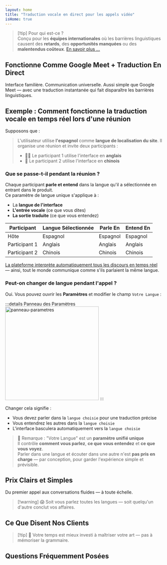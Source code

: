 ```yaml
---
layout: home
title: "Traduction vocale en direct pour les appels vidéo"
isHome: true
---
```


<HeroSection title="Communiquez dans **Toutes** les Langues" :typingSpeed="10" text="Traduction vocale en direct pendant les **appels vidéo** — communication rapide, claire et sans frontières.">
<NavButton buttonLabel="Comment ça marche" buttonClass="brand" to="/#HowItWorks" />
<NavButton buttonLabel="Assistant" buttonClass="alt" to="/chat" />
</HeroSection>

<span id="1"></span>
<FeatureBlock
    :card="{
      title: 'Traduction ≠ Compréhension. Voici la suite.',
      details: 'Quelle que soit la langue, votre voix est entendue — et comprise — comme si vous parliez la même langue.',
      items: [
        '✧ Naturellement, en [temps réel](./product/overview/how-it-works), et sans sous-titres ni décalage.',
        '✧ L\'interprétation alimentée par l\'IA capture le ton, l\'intention et la terminologie spécifique à l\'industrie.',
      ],
      link: './product/overview/what-is-intermind',
      src: {
        light: '/media-kit/animals-cartoon-3-2.png',
        dark: '/1d.png',
      },
      inversion: false,
    }"
  />

<span id="2"></span>
<FeatureBlock
    :card="{
      title: 'L\'Intelligence au Cœur de Vos Réunions',
      details: 'InterMind transforme chaque appel multilingue en connaissances claires et consultables.',
      items: [
        '✧ **Posez n\'importe quelle question** — l\'IA trouve des réponses **dans toutes vos réunions**.',
        '✧ Extrait automatiquement les tâches, les responsables et les délais.',
        '✧ Résume les points clés dans n\'importe quelle langue — instantanément.',
      ],
      link: './product/overview/how-it-works#🧩-deep-memory-deep-understanding',
      src: {
        light: '/2l.png',
        dark: '/2d.png',
      },
      inversion: true,
    }"
  />

<span id="3"></span>
<FeatureBlock
    :card="{
      title: 'Conçu pour les Réunions Professionnelles — Pas Juste pour Parler',
      details: 'InterMind est une [plateforme de réunion vidéo professionnelle](./product/overview/video-meeting-platform), pas un simple module complémentaire ou plugin.',
      items: [
        '✧ Résolution 1080p, suppression intelligente du bruit, planification, modération, partage d\'écran, enregistrement, sous-titrage, chat entre participants et intégration du calendrier — tout est intégré, **prêt à l\'emploi**.',
      ],
      link: './product/overview/video-meeting-platform',
      src: {
        light: '/3l.mp4',
        dark: '/3d.mp4',
      },
      inversion: false,
    }"
  />

<span id="4"></span>
<FeatureBlock
    :card="{
      title: 'La Confidentialité Là Où Elle Compte',
      details: 'InterMind est conçu pour les conversations critiques en matière de confiance — où la confidentialité et le contrôle sont essentiels.',
      items: ['✧ [Zones de Confidentialité](./product/overview/privacy-architecture) — UE, États-Unis, Asie du Sud-Est', '✧ **Zéro entraînement de données**. Aucun accès tiers.'],
      link: './product/overview/privacy-architecture',
      src: {
        light: '/4l.png',
        dark: '/4d.png',
      },
      inversion: true,
    }"
  />

> [!tip] Pour qui est-ce ?  
> Conçu pour les **équipes internationales** où les barrières linguistiques causent des **retards**, des **opportunités manquées** ou des **malentendus coûteux**. [En savoir plus ...](./product/overview/markets)

## Fonctionne Comme Google Meet + Traduction En Direct

Interface familière. Communication universelle. Aussi simple que Google Meet — avec une traduction instantanée qui fait disparaître les barrières linguistiques.

<span id="HowItWorks"></span>

<FeatureCards
    :features="[
      {
        title: 'Inscrivez-vous gratuitement',
        details: 'Choisissez votre langue et [créez un compte](#Pricing).',
        icon: {
          light: '/signUp.png',
          dark: '/signUp.png',
        },
      },
      {
        title: 'Démarrez une réunion',
        details: 'Créez instantanément ou planifiez à l\'avance.',
        icon: {
          light: '/start.png',
          dark: '/start.png',
        },
      },
      {
        title: 'Rejoignez la réunion',
        details: 'Cliquez sur le lien, entrez votre nom, rejoignez instantanément.',
        icon: {
          light: '/join.png',
          dark: '/join.png',
        },
      },
      {
        title: 'Parlez votre langue',
        details: 'Chacun parle et entend dans sa propre langue.',
        icon: {
          light: '/meeting.png',
          dark: '/meeting.png',
        },
      },
    ]"
  />

<span id="Example"></span>

## Exemple : Comment fonctionne la traduction vocale en temps réel lors d'une réunion

Supposons que :

> L'utilisateur utilise **l'espagnol** comme **langue de localisation du site**. Il organise une réunion et invite deux participants :
>
> - 🧑‍💼 Le participant 1 utilise l'interface en **anglais**
> - 👩 Le participant 2 utilise l'interface en **chinois**

### Que se passe-t-il pendant la réunion ?

Chaque participant **parle et entend** dans la langue qu'il a sélectionnée en entrant dans le produit.  
Ce paramètre de langue unique s'applique à :

- La **langue de l'interface**
- **L'entrée vocale** (ce que vous dites)
- **La sortie traduite** (ce que vous entendez)

| Participant   | Langue Sélectionnée | Parle En | Entend En |
| ------------- | ------------------- | --------- | --------- |
| Hôte          | Espagnol           | Espagnol  | Espagnol  |
| Participant 1 | Anglais            | Anglais   | Anglais   |
| Participant 2 | Chinois            | Chinois   | Chinois   |

[La plateforme interprète automatiquement tous les discours en temps réel](./product/overview/how-it-works) — ainsi, tout le monde communique comme s'ils parlaient la même langue.

### Peut-on changer de langue pendant l'appel ?

Oui. Vous pouvez ouvrir les **Paramètres** et modifier le champ `Votre Langue` :

:::details Panneau des Paramètres
<img src="/settings.png" alt="panneau-parametres" width="300px" />
:::

Changer cela signifie :

- Vous devez parler dans la `langue choisie` pour une traduction précise
- Vous entendrez les autres dans la `langue choisie`
- L'interface basculera automatiquement vers la `langue choisie`

> 📌 Remarque : "Votre Langue" est un **paramètre unifié unique**  
> Il contrôle **comment vous parlez**, **ce que vous entendez** et **ce que vous voyez**.  
> Parler dans une langue et écouter dans une autre n'est **pas pris en charge** — par conception, pour garder l'expérience simple et prévisible.

## Prix Clairs et Simples

Du premier appel aux conversations fluides — à toute échelle.

<span id="Pricing"></span>

<PricingPlans
    :plans="[
      {
        title: '**Basic** &nbsp 1 utilisateur',
        price: '**Gratuit**',
        details: 'aucune carte bancaire requise',
        items: [
          '**25** réunions',
          '**100** participants en réunion vidéo [💬](#3)',
          '**30** Go de stockage mutualisé par utilisateur',
          'Recherche dans toutes vos réunions [💬](#2)',
          'Interprétation simultanée [💬](#1)',
        ],
      },
      {
        title: '**Pro** &nbsp 1-99 utilisateurs',
        price: '**20€** /mois/utilisateur, facturation annuelle',
        details: 'ou 25€ par mois',
        items: [
          'Réunions **illimitées**',
          '**150** participants en réunion vidéo [💬](#3)',
          '**2** To de stockage mutualisé par utilisateur',
          'Recherche dans toutes vos réunions [💬](#2)',
          'Interprétation simultanée [💬](#1)',
        ],
      },
      {
        title: '**Business** &nbsp 100+ utilisateurs',
        price: '**Prix personnalisé**',
        details: 'Conçu pour la confidentialité',
        items: [
          'Réunions **illimitées**',
          '**500** participants en réunion vidéo [💬](#3)',
          '**5** To de stockage mutualisé par utilisateur',
          'Recherche dans toutes vos réunions [💬](#2)',
          'Interprétation simultanée [💬](#1)',
          '**Zones de confidentialité** [💬](#4)',
        ],
      },
    ]">
<AuthButton text="Essayer gratuitement" buttonClass="brand" eventName="try_it_attempt" />
<AuthButton text="Acheter maintenant" buttonClass="alt" mode="checkout" eventName="buy_now_attempt" />
<ContactForm buttonText="Parler à notre équipe" buttonClass="alt" />
</PricingPlans>

> [!warning] 😱 Soit vous parlez toutes les langues — soit quelqu\'un d\'autre conclut vos affaires.

<span id="Testimonials"></span>

## Ce Que Disent Nos Clients

<AutoScrollTestimonials testimonialsUrl="/testimonials.json"/>

> [!tip] 🥇 Votre temps est mieux investi à maîtriser votre art — pas à mémoriser la grammaire.

## Questions Fréquemment Posées

<span id="FAQ"></span>

<AccordionGroup
    :items="[
      {
        q: 'Quelles langues InterMind prend-il en charge pour l\'interprétation ?',
        a: 'InterMind prend en charge **l\'interprétation en temps réel** dans les 19 langues suivantes :<br><br>- العربية (ar) – Arabe<br>- Čeština (cs) – Tchèque<br>- Deutsch (de) – Allemand<br>- English (en) – Anglais<br>- Español (es) – Espagnol<br>- Français (fr) – Français<br>- हिन्दी (hi) – Hindi<br>- Magyar (hu) – Hongrois<br>- Italiano (it) – Italien<br>- 日本語 (ja) – Japonais<br>- 한국어 (ko) – Coréen<br>- Nederlands (nl) – Néerlandais<br>- Polski (pl) – Polonais<br>- Português (pt) – Portugais<br>- Русский (ru) – Russe<br>- Türkçe (tr) – Turc<br>- 中文 (zh) – Chinois<br><br>Nous élargissons continuellement cette liste — de nouvelles langues sont ajoutées à chaque version majeure.',
      },
      {
        q: 'Quelle est la différence entre un utilisateur licencié et un participant ?',
        a: 'Un *utilisateur licencié* dispose d\'une licence de réunion gratuite ou payante et peut planifier des réunions dans les limites de son forfait. Les *participants* sont les invités — ils **n\'ont pas besoin de compte ni de licence** pour rejoindre et peuvent se connecter depuis n\'importe quel appareil **gratuitement**.',
      },
      {
        q: 'Combien de personnes peuvent utiliser une licence InterMind ?',
        a: 'Chaque *utilisateur licencié* peut organiser des **réunions illimitées**. Si plusieurs membres de l\'équipe doivent organiser des réunions simultanément, chacun aura besoin de sa propre licence.',
      },
      {
        q: 'Quelle est la durée maximale d\'une réunion ?',
        a: 'Les réunions peuvent durer jusqu\'à **24 heures** sur tous les forfaits.',
      },
      {
        q: 'Y a-t-il une limite au nombre de réunions que je peux organiser ?',
        a: 'Le forfait *Free Basic* inclut **25 réunions gratuites**. Les forfaits *Pro* et *Business* offrent des réunions illimitées avec plus de participants et de contrôle.',
      },
      {
        q: 'Comment InterMind assure-t-il la confidentialité et la sécurité des données ?',
        a: 'InterMind est **privé par conception**. Toutes les données sont traitées et stockées dans votre **Zone de Confidentialité** sélectionnée — _UE_, _États-Unis_ ou _Asie_. Nous respectons le [**RGPD**](https://gdpr.eu), le [**CCPA**](https://oag.ca.gov/privacy/ccpa) et l\'UAE PDPL, et **n\'utilisons jamais votre contenu** pour la formation ou l\'accès tiers. Le contrôle avancé de la [Zone de Confidentialité](./product/overview/privacy-architecture) est disponible sur le forfait **Business**.',
      },
      {
        q: 'Puis-je essayer InterMind avant d\'acheter un forfait ?',
        a: 'Absolument. Le forfait *Free Basic* vous donne un accès complet aux fonctionnalités de base avec **25 réunions gratuites** — y compris **l\'interprétation simultanée** et la **recherche de réunions**. Pas de carte de crédit requise. Possibilité de mise à niveau à tout moment.',
      },
      {
        q: 'Que faire si j\'ai besoin d\'aide ou de support ?',
        a: 'Le support est disponible via notre [centre d\'aide](./resources/help). Les utilisateurs *Business* bénéficient d\'un **support prioritaire** avec un contact dédié.',
      },
      {
        q: 'Comment gérer mon abonnement (mise à niveau, rétrogradation ou annulation) ?',
        a: 'Vous pouvez modifier votre forfait à tout moment via vos **paramètres de compte**. Les modifications prennent effet **immédiatement**. Pour les annulations, les *forfaits mensuels* sont annulés à la fin du cycle de facturation. Les *forfaits annuels* peuvent être annulés avec un **remboursement au prorata**.',
      },
      {
        q: 'Puis-je utiliser InterMind pour des webinaires ou de grands événements ?',
        a: 'Oui. Les forfaits *Pro* et *Business* sont idéaux pour les **grandes réunions et webinaires** — avec prise en charge jusqu\'à **500 participants** sur *Business*.',
      },
    ]"/>

<HomeFooter
    :columns="[
      {
        title: 'PRODUIT',
        links: [
          { text: 'Overview', link: './product/overview/what-is-intermind' },
          { text: 'Getting Started', link: './product/guide/getting-started' },
          { text: 'Testimonials', link: '#testimonials' },
          { text: 'Pricing', link: '#Pricing' },
        ],
      },
      {
        title: 'SUPPORT',
        links: [
          { text: 'Get Support', link: './resources/help' },
          { text: 'FAQ', link: '#FAQ' },
          { text: 'Privacy Policy', link: './resources/company/Privacy-Policy' },
          { text: 'AI Legal Guide', link: './resources/company/Legal-Regulations-for-AI-Services' },
          { text: 'Service Status', link: 'https://status.mind.com/' },
        ],
      },
      {
        title: 'RESSOURCES',
        links: [
          { text: 'Blog', link: './blog' },
          { text: 'Brand Assets', link: './resources/media-kit' },
          { text: 'AI API / LLM Docs', link: 'https://mind.com/llms-full.txt' },
        ],
      },
      {
        title: 'ENTREPRISE',
        links: [
          { text: 'About', link: './resources/company/about' },
          { text: 'Team', link: './resources/company/team' },
          { text: 'Contacts', link: './resources/company/contacts' },
        ],
      },
    ]"/>